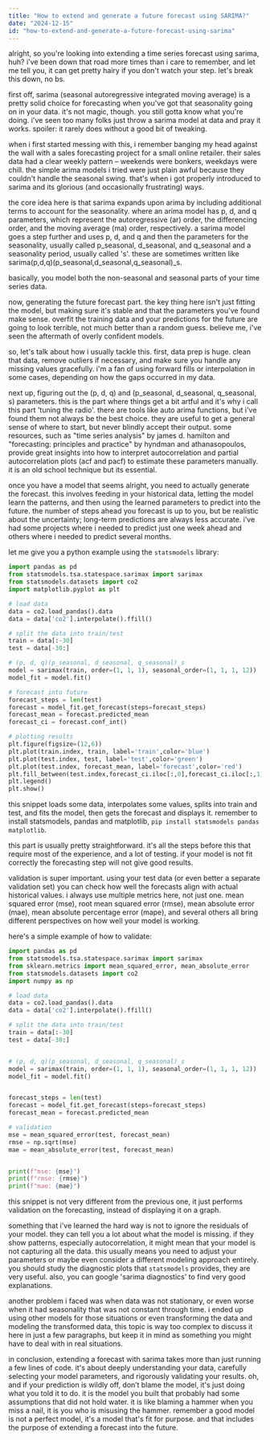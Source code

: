 ```yaml
---
title: "How to extend and generate a future forecast using SARIMA?"
date: "2024-12-15"
id: "how-to-extend-and-generate-a-future-forecast-using-sarima"
---
```


alright, so you're looking into extending a time series forecast using sarima, huh? i've been down that road more times than i care to remember, and let me tell you, it can get pretty hairy if you don't watch your step. let's break this down, no bs.

first off, sarima (seasonal autoregressive integrated moving average) is a pretty solid choice for forecasting when you've got that seasonality going on in your data. it's not magic, though. you still gotta know what you're doing. i've seen too many folks just throw a sarima model at data and pray it works. spoiler: it rarely does without a good bit of tweaking.

when i first started messing with this, i remember banging my head against the wall with a sales forecasting project for a small online retailer. their sales data had a clear weekly pattern – weekends were bonkers, weekdays were chill. the simple arima models i tried were just plain awful because they couldn't handle the seasonal swing. that's when i got properly introduced to sarima and its glorious (and occasionally frustrating) ways.

the core idea here is that sarima expands upon arima by including additional terms to account for the seasonality. where an arima model has p, d, and q parameters, which represent the autoregressive (ar) order, the differencing order, and the moving average (ma) order, respectively. a sarima model goes a step further and uses p, d, and q and then the parameters for the seasonality, usually called p_seasonal, d_seasonal, and q_seasonal and a seasonality period, usually called 's'. these are sometimes written like sarima(p,d,q)(p_seasonal,d_seasonal,q_seasonal)_s.

basically, you model both the non-seasonal and seasonal parts of your time series data.

now, generating the future forecast part. the key thing here isn't just fitting the model, but making sure it's stable and that the parameters you've found make sense. overfit the training data and your predictions for the future are going to look terrible, not much better than a random guess. believe me, i've seen the aftermath of overly confident models.

so, let's talk about how i usually tackle this. first, data prep is huge. clean that data, remove outliers if necessary, and make sure you handle any missing values gracefully. i'm a fan of using forward fills or interpolation in some cases, depending on how the gaps occurred in my data.

next up, figuring out the (p, d, q) and (p_seasonal, d_seasonal, q_seasonal, s) parameters. this is the part where things get a bit artful and it's why i call this part 'tuning the radio'. there are tools like auto arima functions, but i've found them not always be the best choice. they are useful to get a general sense of where to start, but never blindly accept their output. some resources, such as "time series analysis" by james d. hamilton and "forecasting: principles and practice" by hyndman and athanasopoulos, provide great insights into how to interpret autocorrelation and partial autocorrelation plots (acf and pacf) to estimate these parameters manually. it is an old school technique but its essential.

once you have a model that seems alright, you need to actually generate the forecast. this involves feeding in your historical data, letting the model learn the patterns, and then using the learned parameters to predict into the future. the number of steps ahead you forecast is up to you, but be realistic about the uncertainty; long-term predictions are always less accurate. i’ve had some projects where i needed to predict just one week ahead and others where i needed to predict several months.

let me give you a python example using the `statsmodels` library:

```python
import pandas as pd
from statsmodels.tsa.statespace.sarimax import sarimax
from statsmodels.datasets import co2
import matplotlib.pyplot as plt

# load data
data = co2.load_pandas().data
data = data['co2'].interpolate().ffill()

# split the data into train/test
train = data[:-30]
test = data[-30:]

# (p, d, q)(p_seasonal, d_seasonal, q_seasonal)_s
model = sarimax(train, order=(1, 1, 1), seasonal_order=(1, 1, 1, 12))
model_fit = model.fit()

# forecast into future
forecast_steps = len(test)
forecast = model_fit.get_forecast(steps=forecast_steps)
forecast_mean = forecast.predicted_mean
forecast_ci = forecast.conf_int()

# plotting results
plt.figure(figsize=(12,6))
plt.plot(train.index, train, label='train',color='blue')
plt.plot(test.index, test, label='test',color='green')
plt.plot(test.index, forecast_mean, label='forecast',color='red')
plt.fill_between(test.index,forecast_ci.iloc[:,0],forecast_ci.iloc[:,1], color='pink',alpha=0.2)
plt.legend()
plt.show()

```

this snippet loads some data, interpolates some values, splits into train and test, and fits the model, then gets the forecast and displays it. remember to install statsmodels, pandas and matplotlib, `pip install statsmodels pandas matplotlib`.

this part is usually pretty straightforward. it's all the steps before this that require most of the experience, and a lot of testing. if your model is not fit correctly the forecasting step will not give good results.

validation is super important. using your test data (or even better a separate validation set) you can check how well the forecasts align with actual historical values. i always use multiple metrics here, not just one. mean squared error (mse), root mean squared error (rmse), mean absolute error (mae), mean absolute percentage error (mape), and several others all bring different perspectives on how well your model is working.

here's a simple example of how to validate:

```python
import pandas as pd
from statsmodels.tsa.statespace.sarimax import sarimax
from sklearn.metrics import mean_squared_error, mean_absolute_error
from statsmodels.datasets import co2
import numpy as np

# load data
data = co2.load_pandas().data
data = data['co2'].interpolate().ffill()

# split the data into train/test
train = data[:-30]
test = data[-30:]


# (p, d, q)(p_seasonal, d_seasonal, q_seasonal)_s
model = sarimax(train, order=(1, 1, 1), seasonal_order=(1, 1, 1, 12))
model_fit = model.fit()


forecast_steps = len(test)
forecast = model_fit.get_forecast(steps=forecast_steps)
forecast_mean = forecast.predicted_mean

# validation
mse = mean_squared_error(test, forecast_mean)
rmse = np.sqrt(mse)
mae = mean_absolute_error(test, forecast_mean)


print(f"mse: {mse}")
print(f"rmse: {rmse}")
print(f"mae: {mae}")

```

this snippet is not very different from the previous one, it just performs validation on the forecasting, instead of displaying it on a graph.

something that i've learned the hard way is not to ignore the residuals of your model. they can tell you a lot about what the model is missing. if they show patterns, especially autocorrelation, it might mean that your model is not capturing all the data. this usually means you need to adjust your parameters or maybe even consider a different modeling approach entirely. you should study the diagnostic plots that `statsmodels` provides, they are very useful. also, you can google 'sarima diagnostics' to find very good explanations.

another problem i faced was when data was not stationary, or even worse when it had seasonality that was not constant through time. i ended up using other models for those situations or even transforming the data and modeling the transformed data, this topic is way too complex to discuss it here in just a few paragraphs, but keep it in mind as something you might have to deal with in real situations.

in conclusion, extending a forecast with sarima takes more than just running a few lines of code. it's about deeply understanding your data, carefully selecting your model parameters, and rigorously validating your results. oh, and if your prediction is wildly off, don’t blame the model, it's just doing what you told it to do. it is the model you built that probably had some assumptions that did not hold water. it is like blaming a hammer when you miss a nail, it is you who is misusing the hammer. remember a good model is not a perfect model, it's a model that's fit for purpose. and that includes the purpose of extending a forecast into the future.
